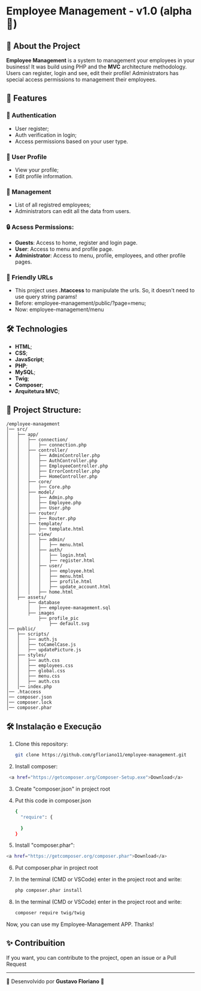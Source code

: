 # Employee Management - v1.0 (alpha 🤣)

## 📌 About the Project

**Employee Management** is a system to management your employees in your business! It was build using PHP and the **MVC** architecture methodology. Users can register, login and see, edit their profile!
Administrators has special access permissions to management their employees. 

## 🚀 Features

### 📝 Authentication

- User register;
- Auth verification in login;
- Access permissions based on your user type.

### 👤 User Profile

- View your profile;
- Edit profile information.

### 🏢 Management

- List of all registred employees;
- Administrators can edit all the data from users.

### 🔒 Acsess Permissions:

- **Guests**: Access to home, register and login page. 
- **User**: Access to menu and profile page.
- **Administrator**: Access to menu, profile, employees, and other profile pages.

### 🛜 Friendly URLs

- This project uses **.htaccess** to manipulate the urls. So, it doesn't need to use query string params!
- Before: employee-management/public/?page=menu;
- Now: employee-management/menu

## 🛠️ Technologies

- **HTML**;
- **CSS**;
- **JavaScript**;
- **PHP**;
- **MySQL**;
- **Twig**;
- **Composer**;
- **Arquitetura MVC**;

## 📂 Project Structure:

```
/employee-management
│── src/
│   ├── app/
│   │   ├── connection/
│   │   │   ├── connection.php
│   │   ├── controller/
│   │   │   ├── AdminController.php
│   │   │   ├── AuthController.php
│   │   │   ├── EmployeeController.php
│   │   │   ├── ErrorController.php
│   │   │   ├── HomeController.php
│   │   ├── core/
│   │   │   ├── Core.php
│   │   ├── model/
│   │   │   ├── Admin.php
│   │   │   ├── Employee.php
│   │   │   ├── User.php
│   │   ├── router/
│   │   │   ├── Router.php
│   │   ├── template/
│   │   │   ├── template.html
│   │   ├── view/
│   │   │   ├── admin/
│   │   │   │   ├── menu.html
│   │   │   ├── auth/
│   │   │   │   ├── login.html
│   │   │   │   ├── register.html
│   │   │   ├── user/
│   │   │   │   ├── employee.html
│   │   │   │   ├── menu.html
│   │   │   │   ├── profile.html
│   │   │   │   ├── update_account.html
│   │   │   ├── home.html
│   ├── assets/
│       ├── database
│       │   ├── employee-management.sql
│       ├── images
│           ├── profile_pic
│               ├── default.svg
│── public/
│   ├── scripts/
│   │   ├── auth.js
│   │   ├── toCamelCase.js
│   │   ├── updatePicture.js
│   ├── styles/
│   │   ├── auth.css
│   │   ├── employees.css
│   │   ├── global.css
│   │   ├── menu.css
│   │   ├── auth.css
│   │── index.php
│── .htaccess
│── composer.json
│── composer.lock
│── composer.phar
```

## 🛠️ Instalação e Execução

1. Clone this repository:
   ```sh
   git clone https://github.com/gfloriano11/employee-management.git
   ```
2. Install composer:
  ```sh
   <a href="https://getcomposer.org/Composer-Setup.exe">Download</a>
   ```

3. Create "composer.json" in project root

4. Put this code in composer.json
   ```sh
   {
     "require": {
      
     }
   }
   ```

5. Install "composer.phar":
  ```sh
  <a href="https://getcomposer.org/composer.phar">Download</a>
  ```

6. Put composer.phar in project root

7. In the terminal (CMD or VSCode) enter in the project root and write:
   ```sh
   php composer.phar install
   ```

8. In the terminal (CMD or VSCode) enter in the project root and write:
   ```sh
   composer require twig/twig
   ```
Now, you can use my Employee-Management APP. Thanks!

## ✨ Contribuition

If you want, you can contribute to the project, open an issue or a Pull Request

---

📌 Desenvolvido por **Gustavo Floriano** 🚀
